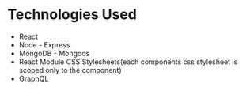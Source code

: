 # Technologies Used

* React
* Node - Express
* MongoDB - Mongoos
* React Module CSS Stylesheets(each components css stylesheet is scoped only to the component)
* GraphQL

